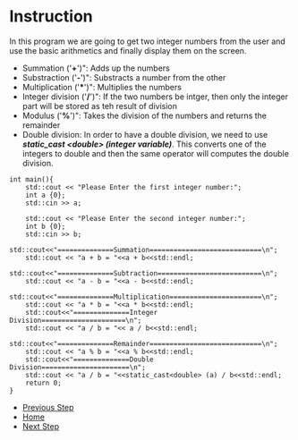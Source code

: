 # Instruction

In this program we are going to get two integer numbers from the user and use the basic arithmetics and finally display them on the screen.

* Summation ('**+**')": Adds up the numbers
* Substraction ('**-**')": Substracts a number from the other
* Multiplication ('__*__')": Multiplies the numbers
* Integer division ('**/**')": If the two numbers be intger, then only the integer part will be stored as teh result of division
* Modulus ('**%**')": Takes the division of the numbers and returns the remainder 
* Double division: In order to have a double division, we need to use ***static_cast \<double\> (integer variable)***. This converts one of the integers to double and then the same operator will computes the double division.
```
int main(){
    std::cout << "Please Enter the first integer number:";
    int a {0};
    std::cin >> a;
    
    std::cout << "Please Enter the second integer number:";
    int b {0};
    std::cin >> b;
    std::cout<<"==============Summation============================\n";
    std::cout << "a + b = "<<a + b<<std::endl;
    std::cout<<"==============Subtraction==========================\n";
    std::cout << "a - b = "<<a - b<<std::endl;
    std::cout<<"==============Multiplication=======================\n";
    std::cout << "a * b = "<<a * b<<std::endl;
    std::cout<<"==============Integer Division=====================\n";
    std::cout << "a / b = "<< a / b<<std::endl;
    std::cout<<"==============Remainder============================\n";
    std::cout << "a % b = "<<a % b<<std::endl;
    std::cout<<"==============Double Division======================\n";
    std::cout << "a / b = "<<static_cast<double> (a) / b<<std::endl;
    return 0;
}
```


- [Previous Step](https://github.com/Mahdi-Javadi/Learn-cPlusPlus-efficiently/tree/master/Day3)
- [Home](https://github.com/Mahdi-Javadi/Learn-cPlusPlus-efficiently)
- [Next Step](https://github.com/Mahdi-Javadi/Learn-cPlusPlus-efficiently/tree/master/Day5)
